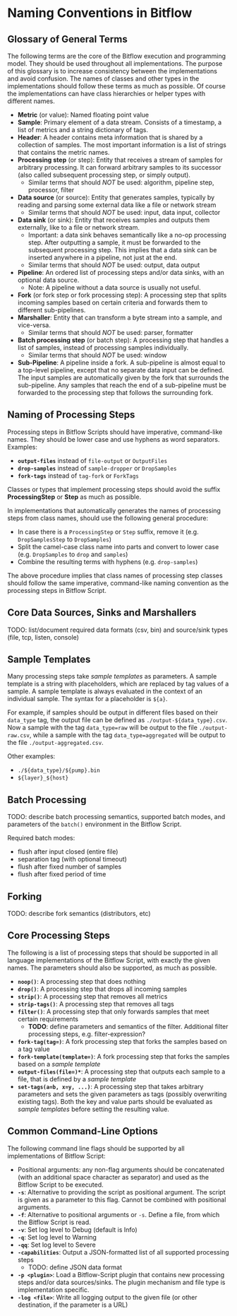 
# Naming Conventions in Bitflow

## Glossary of General Terms

The following terms are the core of the Bitflow execution and programming model.
They should be used throughout all implementations.
The purpose of this glossary is to increase consistency between the implementations and avoid confusion.
The names of classes and other types in the implementations should follow these terms as much as possible.
Of course the implementations can have class hierarchies or helper types with different names.

- **Metric** (or value): Named floating point value
- **Sample**: Primary element of a data stream. Consists of a timestamp, a list of metrics and a string dictionary of tags.
- **Header**: A header contains meta information that is shared by a collection of samples. The most important information is a list of strings that contains the metric names.
- **Processing step** (or step): Entity that receives a stream of samples for arbitrary processing. It can forward arbitrary samples to its successor (also called subsequent processing step, or simply output).
    - Similar terms that should *NOT* be used: algorithm, pipeline step, processor, filter
- **Data source** (or source): Entity that generates samples, typically by reading and parsing some external data like a file or network stream
    - Similar terms that should *NOT* be used: input, data input, collector
- **Data sink** (or sink): Entity that receives samples and outputs them externally, like to a file or network stream.
    - Important: a data sink behaves semantically like a no-op processing step. After outputting a sample, it must be forwarded to the subsequent processing step. This implies that a data sink can be inserted anywhere in a pipeline, not just at the end.
    - Similar terms that should *NOT* be used: output, data output
- **Pipeline**: An ordered list of processing steps and/or data sinks, with an optional data source.
    - Note: A pipeline without a data source is usually not useful.
- **Fork** (or fork step or fork processing step): A processing step that splits incoming samples based on certain criteria and forwards them to different sub-pipelines.
- **Marshaller**: Entity that can transform a byte stream into a sample, and vice-versa.
    - Similar terms that should *NOT* be used: parser, formatter
- **Batch processing step** (or batch step): A processing step that handles a list of samples, instead of processing samples individually.
    - Similar terms that should *NOT* be used: window
- **Sub-Pipeline**: A pipeline inside a fork. A sub-pipeline is almost equal to a top-level pipeline, except that no separate data input can be defined. The input samples are automatically given by the fork that surrounds the sub-pipeline. Any samples that reach the end of a sub-pipeline must be forwarded to the processing step that follows the surrounding fork.

## Naming of Processing Steps

Processing steps in Bitflow Scripts should have imperative, command-like names. They should be lower case and use hyphens as word separators.
Examples:

- **`output-files`** instead of `file-output` or `OutputFiles`
- **`drop-samples`** instead of `sample-dropper` or `DropSamples`
- **`fork-tags`** instead of `tag-fork` or `ForkTags`

Classes or types that implement processing steps should avoid the suffix **ProcessingStep** or **Step** as much as possible.

In implementations that automatically generates the names of processing steps from class names, should use the following general procedure:

- In case there is a `ProcessingStep` or `Step` suffix, remove it (e.g. `DropSamplesStep` to `DropSamples`)
- Split the camel-case class name into parts and convert to lower case (e.g. `DropSamples` to `drop` and `samples`)
- Combine the resulting terms with hyphens (e.g. `drop-samples`)

The above procedure implies that class names of processing step classes should follow the same imperative, command-like naming convention as the processing steps in Bitflow Script.

## Core Data Sources, Sinks and Marshallers

TODO: list/document required data formats (csv, bin) and source/sink types (file, tcp, listen, console)

## Sample Templates

Many processing steps take *sample templates* as parameters. A sample template is a string with placeholders, which are replaced by tag values of a sample. A sample template is always evaluated in the context of an individual sample.
The syntax for a placeholder is `${a}`.

For example, if samples should be output in different files based on their `data_type` tag, the output file can be defined as `./output-${data_type}.csv`. Now a sample with the tag `data_type=raw` will be output to the file `./output-raw.csv`, while a sample with the tag `data_type=aggregated` will be output to the file `./output-aggregated.csv`.

Other examples:
- `./${data_type}/${pump}.bin`
- `${layer}_${host}`

## Batch Processing

TODO: describe batch processing semantics, supported batch modes, and parameters of the `batch()` environment in the Bitflow Script.

Required batch modes:
- flush after input closed (entire file)
- separation tag (with optional timeout)
- flush after fixed number of samples
- flush after fixed period of time

## Forking

TODO: describe fork semantics (distributors, etc)

## Core Processing Steps

The following is a list of processing steps that should be supported in all language implementations of the Bitflow Script, with exactly the given names.
The parameters should also be supported, as much as possible.

- **`noop()`**: A processing step that does nothing
- **`drop()`**: A processing step that drops all incoming samples
- **`strip()`**: A processing step that removes all metrics
- **`strip-tags()`**: A processing step that removes all tags
- **`filter()`**: A processing step that only forwards samples that meet certain requirements
    - **TODO**: define parameters and semantics of the filter. Additional filter processing steps, e.g. filter-expression?
- **`fork-tag(tag=)`**: A fork processing step that forks the samples based on a tag value
- **`fork-template(template=)`**: A fork processing step that forks the samples based on a *sample template*
- **`output-files(file=)*`**: A processing step that outputs each sample to a file, that is defined by a *sample template*
- **`set-tags(a=b, x=y, ...)`**: A processing step that takes arbitrary parameters and sets the given parameters as tags (possibly overwriting existing tags). Both the key and value parts should be evaluated as *sample templates* before setting the resulting value.

## Common Command-Line Options

The following command line flags should be supported by all implementations of Bitflow Script:

- Positional arguments: any non-flag arguments should be concatenated (with an additional space character as separator) and used as the Bitflow Script to be executed.
- **`-s`**: Alternative to providing the script as positional argument. The script is given as a parameter to this flag. Cannot be combined with positional arguments.
- **`-f`**: Alternative to positional arguments or `-s`. Define a file, from which the Bitflow Script is read.
- **`-v`**: Set log level to Debug (default is Info)
- **`-q`**: Set log level to Warning
- **`-qq`**: Set log level to Severe
- **`-capabilities`**: Output a JSON-formatted list of all supported processing steps
    - TODO: define JSON data format
- **`-p <plugin>`**: Load a Bitflow-Script plugin that contains new processing steps and/or data sources/sinks. The plugin mechanism and file type is implementation specific.
- **`-log <file>`**: Write all logging output to the given file (or other destination, if the parameter is a URL)
